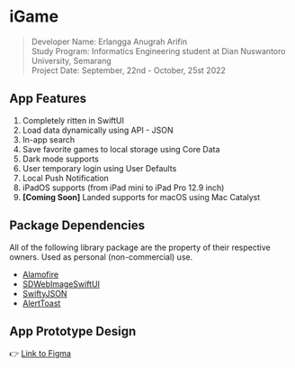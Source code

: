
# iGame

> Developer Name: Erlangga Anugrah Arifin<br>
> Study Program: Informatics Engineering student at Dian Nuswantoro University, Semarang<br>
> Project Date: September, 22nd - October, 25st 2022

## App Features
1. Completely ritten in SwiftUI
2. Load data dynamically using API - JSON
3. In-app search
4. Save favorite games to local storage using Core Data
5. Dark mode supports
6. User temporary login using User Defaults
7. Local Push Notification
8. iPadOS supports (from iPad mini to iPad Pro 12.9 inch)
9. **[Coming Soon]** Landed supports for macOS using Mac Catalyst

## Package Dependencies
All of the following library package are the property of their respective owners. Used as personal (non-commercial) use.
* [Alamofire](https://github.com/Alamofire/Alamofire)
* [SDWebImageSwiftUI](https://github.com/SDWebImage/SDWebImageSwiftUI)
* [SwiftyJSON](https://github.com/SwiftyJSON/SwiftyJSON)
* [AlertToast](https://github.com/elai950/AlertToast)

## App Prototype Design
👉 [Link to Figma](https://www.figma.com/file/wMdG7w5NCXaCTc771EtfMb/iGame---Submission-Katalog-Dicoding-%5BiOS-Fundamental%5D?node-id=0%3A1)
